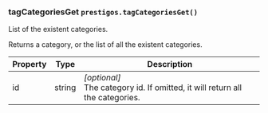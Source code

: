 <h3 id="tagCategoriesGet">tagCategoriesGet
  <code>prestigos.tagCategoriesGet()</code>
</h3>

List of the existent categories.

Returns a category, or the list of all the existent categories.

| Property    | Type          | Description |
| ----------- | --------------|------------ |
| id          | string        | _[optional]_<br>The category id. If omitted, it will return all the categories.

